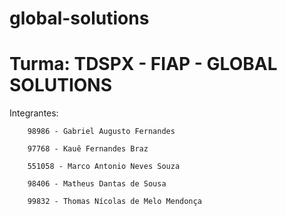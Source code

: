 # global-solutions
# Turma: TDSPX - FIAP - GLOBAL SOLUTIONS
Integrantes:

        98986 - Gabriel Augusto Fernandes
        
        97768 - Kauê Fernandes Braz
        
        551058 - Marco Antonio Neves Souza   
        
        98406 - Matheus Dantas de Sousa     
        
        99832 - Thomas Nícolas de Melo Mendonça
